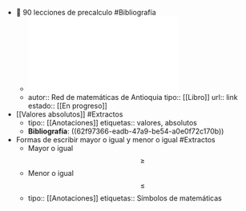 - 📖 90 lecciones de precalculo #Bibliografía
	- ![90 LECCIONES PRECÁLCULO.pdf](../assets/90_LECCIONES_PRECÁLCULO_1661012197657_0.pdf)
	- autor:: Red de matemáticas de Antioquia 
	  tipo:: [[Libro]]
	  url:: link
	  estado::  [[En progreso]]
- [[Valores absolutos]] #Extractos
	- tipo:: [[Anotaciones]]
	  etiquetas::  valores, absolutos
	- **Bibliografía**: ((62f97366-eadb-47a9-be54-a0e0f72c170b))
- Formas de escribir mayor o igual y menor o igual  #Extractos
	- Mayor o igual $$\geq$$
	- Menor o igual $$\leq$$
	- tipo:: [[Anotaciones]]
	  etiquetas:: Símbolos de matemáticas